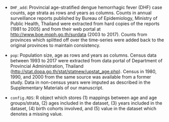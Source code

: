 

- `DHF_add`: Provincial age-stratified dengue hemorrhagic fever (DHF) case counts, age strata as rows and years as columns. Counts in annual surveillance reports published by Bureau of Epidemiology, Ministry of Public Health, Thailand were extracted from hard copies of the reports (1981 to 2005) and from their web portal at http://www.boe.moph.go.th/surdata (2003 to 2017). Counts from provinces which splitted off over the time-series were added back to the original provinces to maintain consistency. 


- `pop`: Population size, age as rows and years as columns. Census data between 1993 to 2017 were extracted from data portal of Department of Provincial Administration, Thailand (http://stat.dopa.go.th/stat/statnew/upstat_age.php). Census in 1980, 1990, and 2000 from the same source was available from a former study. Data in non-census years were imputed as described in the Supplementary Materials of our manuscript.


- `config.RDS`: R object which stores (1) mappings between age and age groups/strata, (2) ages included in the dataset, (3) years included in the dataset, (4) birth cohorts involved, and (5) value in the dataset which denotes a missing value.


